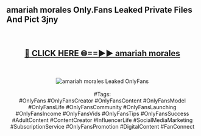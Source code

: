 <h2>amariah morales Only.Fans Leaked Private Files And Pict 3jny</h2>
<br>
<div align="center">
<h2><a href="https://mediafiles.top/amariah_morales" rel="nofollow">🔴 CLICK HERE 🌐==►► amariah morales</a></h2>
<br>
<br>
<a href="https://mediafiles.top/amariah_morales" rel="nofollow" data-target="animated-image.originalLink"><img src="https://i.ibb.co.com/WyWwxjT/player-gif2.gif" alt="amariah morales Leaked OnlyFans" style="max-width: 100%; display: inline-block;" data-target="animated-image.originalImage"></a>
<br><br>
#Tags:
<br>
#OnlyFans #OnlyFansCreator #OnlyFansContent #OnlyFansModel #OnlyFansLife #OnlyFansCommunity #OnlyFansLaunching #OnlyFansIncome #OnlyFansVids #OnlyFansTips #OnlyFansSuccess #AdultContent #ContentCreator #InfluencerLife #SocialMediaMarketing #SubscriptionService #OnlyFansPromotion #DigitalContent #FanConnect
</div>
<br>